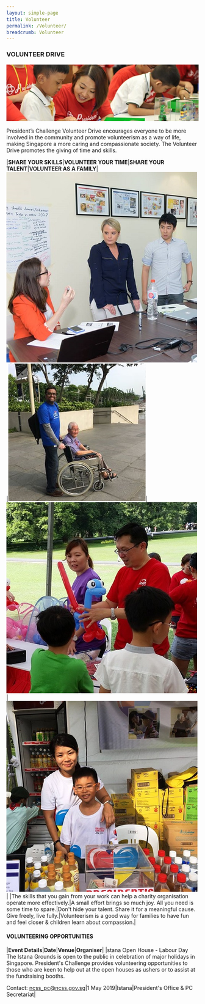 ```yaml
---
layout: simple-page
title: Volunteer
permalink: /Volunteer/
breadcrumb: Volunteer
---
```

### VOLUNTEER DRIVE

![Volunteer Banner](/images/Volunteer-banner_1.jpg "Volunteer Banner")

President’s Challenge Volunteer Drive encourages everyone to be more involved in the community and promote volunteerism as a way of life, making Singapore a more caring and compassionate society. The Volunteer Drive promotes the giving of time and skills.

|**SHARE YOUR SKILLS**|**VOLUNTEER YOUR TIME**|**SHARE YOUR TALENT**|**VOLUNTEER AS A FAMILY**|
![Volunteer Story 1](/images/Allison2.jpg "Volunteer Story 1")|![Volunteer Story 2](/images/Citi-Sg2.jpg "Volunteer Story 2")|![Volunteer Story 3](/images/Singtel2.jpg "Volunteer Story 3")|![Volunteer Story 4](/images/Joanne_1.jpg "Volunteer Story 4")|
|The skills that you gain from your work can help a charity organisation operate more effectively.|A small effort brings so much joy. All you need is some time to spare.|Don't hide your talent. Share it for a meaningful cause. Give freely, live fully.|Volunteerism is a good way for families to have fun and feel closer & children learn about compassion.|

#### VOLUNTEERING OPPORTUNITIES

|**Event Details**|**Date**|**Venue**|**Organiser**|
|stana Open House - Labour Day
The Istana Grounds is open to the public in celebration of major holidays in Singapore.  President's Challenge provides volunteering opportunities to those who are keen to help out at the open houses as ushers or to assist at the fundraising booths.

Contact: ncss_pc@ncss.gov.sg|1 May 2019|Istana|President's Office & PC Secretariat|
